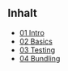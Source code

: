 ## Inhalt
- [01 Intro](https://baloise.github.io/ws-javascript-testing/slides/01_Intro.html)
- [02 Basics](https://baloise.github.io/ws-javascript-testing/slides/02_Basics.html)
- [03 Testing](https://baloise.github.io/ws-javascript-testing/slides/03_Karma&Mocha.html)
- [04 Bundling](https://baloise.github.io/ws-javascript-testingg/slides/04_AMD&Webpack.html)
